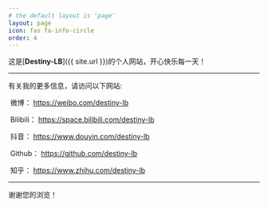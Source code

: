 ```yaml
---
# the default layout is 'page'
layout: page 
icon: fas fa-info-circle
order: 4
---
```


这是[**Destiny-LB**]({{ site.url }})的个人网站，开心快乐每一天！

------

有关我的更多信息，请访问以下网站:

​		<i class="fab fa-bilibili"></i> 微博： <a href="https://weibo.com/n/Destiny-LB" target="_blank" rel="noopener">https://weibo.com/destiny-lb

​		<i class="fab fa-bilibili"></i> Bilibili： <a href="https://b23.tv/8tJjr10" target="_blank" rel="noopener">https://space.bilibili.com/destiny-lb

​		<i class="fab fa-tiktok"></i> 抖音： <a href="https://www.douyin.com/user/MS4wLjABAAAAULZ9Y37UxWeDNMYFrZBWJq-1JNIjFcYlap80CaDOt6o" target="_blank" rel="noopener">https://www.douyin.com/destiny-lb

​		<i class="fab fa-github"></i> Github： <a href="https://github.com/Destiny-LB" target="_blank" rel="noopener">https://github.com/destiny-lb

​		<i class="fab fa-zhihu"></i> 知乎： <a href="https://www.zhihu.com/people/destiny-90-47" target="_blank" rel="noopener">https://www.zhihu.com/destiny-lb

------

谢谢您的浏览！
